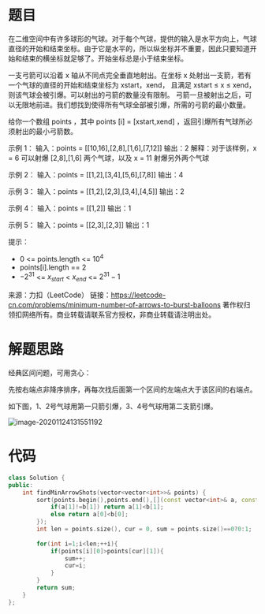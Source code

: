 # 题目

在二维空间中有许多球形的气球。对于每个气球，提供的输入是水平方向上，气球直径的开始和结束坐标。由于它是水平的，所以纵坐标并不重要，因此只要知道开始和结束的横坐标就足够了。开始坐标总是小于结束坐标。

一支弓箭可以沿着 x 轴从不同点完全垂直地射出。在坐标 x 处射出一支箭，若有一个气球的直径的开始和结束坐标为 xstart，xend， 且满足  xstart ≤ x ≤ xend，则该气球会被引爆。可以射出的弓箭的数量没有限制。 弓箭一旦被射出之后，可以无限地前进。我们想找到使得所有气球全部被引爆，所需的弓箭的最小数量。

给你一个数组 points ，其中 points [i] = [xstart,xend] ，返回引爆所有气球所必须射出的最小弓箭数。

示例 1：
输入：points = [[10,16],[2,8],[1,6],[7,12]]
输出：2
解释：对于该样例，x = 6 可以射爆 [2,8],[1,6] 两个气球，以及 x = 11 射爆另外两个气球

示例 2：
输入：points = [[1,2],[3,4],[5,6],[7,8]]
输出：4

示例 3：
输入：points = [[1,2],[2,3],[3,4],[4,5]]
输出：2

示例 4：
输入：points = [[1,2]]
输出：1

示例 5：
输入：points = [[2,3],[2,3]]
输出：1


提示：

- 0 <= points.length <= $10^4$
- points[i].length == 2
- $-2^{31}$ <= $x_{start}$ < $x_{end}$ <= $2^{31} - 1$

来源：力扣（LeetCode）
链接：https://leetcode-cn.com/problems/minimum-number-of-arrows-to-burst-balloons
著作权归领扣网络所有。商业转载请联系官方授权，非商业转载请注明出处。

# 解题思路

经典区间问题，可用贪心：

先按右端点非降序排序，再每次找后面第一个区间的左端点大于该区间的右端点。

如下图，1、2号气球用第一只箭引爆，3、4号气球用第二支箭引爆。

![image-20201124131551192](https://gitee.com/wangzhebufangqi/PictureBed/raw/master/image-20201124131551192.png)

# 代码

```c++
class Solution {
public:
    int findMinArrowShots(vector<vector<int>>& points) {
        sort(points.begin(),points.end(),[](const vector<int>& a, const vector<int>& b){
            if(a[1]!=b[1]) return a[1]<b[1];
            else return a[0]<b[0];
        });
        int len = points.size(), cur = 0, sum = points.size()==0?0:1;
        
        for(int i=1;i<len;++i){
            if(points[i][0]>points[cur][1]){
                sum++;
                cur=i;
            }
        }
        return sum;
    }
};
```

